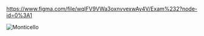 https://www.figma.com/file/wqlFV9VWa3oxnvvexwAy4V/Exam%232?node-id=0%3A1

![Monticello](https://user-images.githubusercontent.com/72200398/217561796-ed095319-27ea-498f-8e91-f77b4e55a4ec.jpg)
